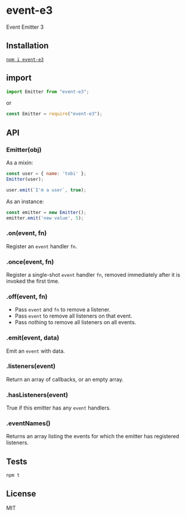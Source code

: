 # event-e3

Event Emitter 3

## Installation

[`npm i event-e3`](https://www.npmjs.com/package/event-e3)

## import

```js
import Emitter from "event-e3";
```
or

```js
const Emitter = require("event-e3");
```

## API

### Emitter(obj)

As a mixin:

```js
const user = { name: 'tobi' };
Emitter(user);

user.emit(`I'm a user`, true);
```

  As an instance:

```js
const emitter = new Emitter();
emitter.emit('new value', 5);
```


### .on(event, fn)

  Register an `event` handler `fn`.

### .once(event, fn)

  Register a single-shot `event` handler `fn`,
  removed immediately after it is invoked the
  first time.

### .off(event, fn)

  * Pass `event` and `fn` to remove a listener.
  * Pass `event` to remove all listeners on that event.
  * Pass nothing to remove all listeners on all events.

### .emit(event, data)

  Emit an `event` with data.

### .listeners(event)

  Return an array of callbacks, or an empty array.

### .hasListeners(event)

  True if this emitter has any `event` handlers.

### .eventNames()

  Returns an array listing the events for which the emitter has registered listeners.

## Tests

`npm t`

## License

MIT
